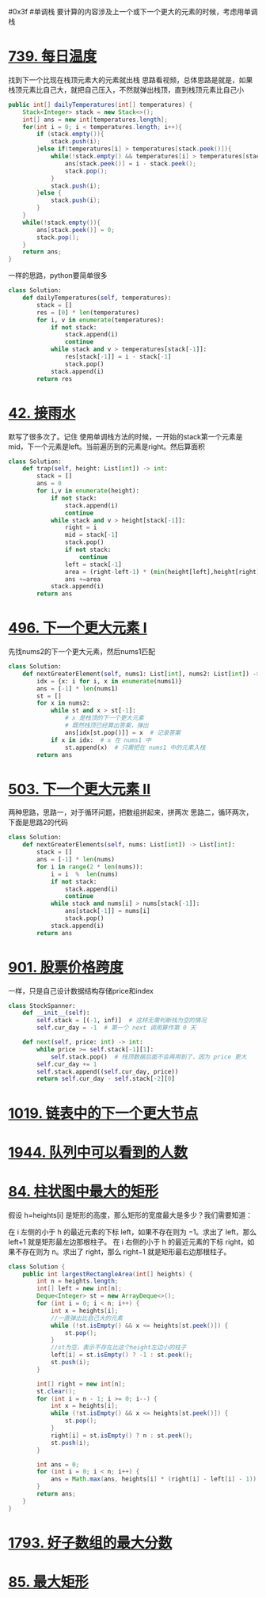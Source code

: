 #0x3f  #单调栈 
要计算的内容涉及上一个或下一个更大的元素的时候，考虑用单调栈
# [739. 每日温度](https://leetcode.cn/problems/daily-temperatures/)

找到下一个比现在栈顶元素大的元素就出栈
思路看视频，总体思路是就是，如果栈顶元素比自己大，就把自己压入，不然就弹出栈顶，直到栈顶元素比自己小
```java
public int[] dailyTemperatures(int[] temperatures) {  
    Stack<Integer> stack = new Stack<>();  
    int[] ans = new int[temperatures.length];  
    for(int i = 0; i < temperatures.length; i++){  
        if (stack.empty()){  
            stack.push(i);  
        }else if(temperatures[i] > temperatures[stack.peek()]){  
            while(!stack.empty() && temperatures[i] > temperatures[stack.peek()]){  
                ans[stack.peek()] = i - stack.peek();  
                stack.pop();  
            }  
            stack.push(i);  
        }else {  
            stack.push(i);  
        }  
    }  
    while(!stack.empty()){  
        ans[stack.peek()] = 0;  
        stack.pop();  
    }  
    return ans;  
}
```


一样的思路，python要简单很多
```python
class Solution:
    def dailyTemperatures(self, temperatures):
        stack = []
        res = [0] * len(temperatures)
        for i, v in enumerate(temperatures):
            if not stack:
                stack.append(i)
                continue
            while stack and v > temperatures[stack[-1]]:
                res[stack[-1]] = i - stack[-1]
                stack.pop()
            stack.append(i)
        return res
```
# [42. 接雨水](https://leetcode.cn/problems/trapping-rain-water/)


默写了很多次了。记住 使用单调栈方法的时候，一开始的stack第一个元素是mid，下一个元素是left。当前遍历到的元素是right。然后算面积
```python
class Solution:
    def trap(self, height: List[int]) -> int:
        stack = []
        ans = 0
        for i,v in enumerate(height):
            if not stack:
                stack.append(i)
                continue
            while stack and v > height[stack[-1]]:
                right = i
                mid = stack[-1]
                stack.pop()
                if not stack:
                    continue
                left = stack[-1]
                area = (right-left-1) * (min(height[left],height[right])-height[mid])
                ans +=area
            stack.append(i)
        return ans
```
# [496. 下一个更大元素 I](https://leetcode.cn/problems/next-greater-element-i/)

先找nums2的下一个更大元素，然后nums1匹配

```python
class Solution:
    def nextGreaterElement(self, nums1: List[int], nums2: List[int]) -> List[int]:
        idx = {x: i for i, x in enumerate(nums1)}
        ans = [-1] * len(nums1)
        st = []
        for x in nums2:
            while st and x > st[-1]:
                # x 是栈顶的下一个更大元素
                # 既然栈顶已经算出答案，弹出
                ans[idx[st.pop()]] = x  # 记录答案
            if x in idx:  # x 在 nums1 中
                st.append(x)  # 只需把在 nums1 中的元素入栈
        return ans
```

# [503. 下一个更大元素 II](https://leetcode.cn/problems/next-greater-element-ii/)

两种思路，思路一，对于循环问题，把数组拼起来，拼两次
思路二，循环两次，下面是思路2的代码
```python
class Solution:
    def nextGreaterElements(self, nums: List[int]) -> List[int]:
        stack = []
        ans = [-1] * len(nums)
        for i in range(2 * len(nums)):
            i = i  %  len(nums)
            if not stack:
                stack.append(i)
                continue
            while stack and nums[i] > nums[stack[-1]]:
                ans[stack[-1]] = nums[i]
                stack.pop()
            stack.append(i)
        return ans
```
# [901. 股票价格跨度](https://leetcode.cn/problems/online-stock-span/)
一样，只是自己设计数据结构存储price和index
```python
class StockSpanner:
    def __init__(self):
        self.stack = [(-1, inf)]  # 这样无需判断栈为空的情况
        self.cur_day = -1  # 第一个 next 调用算作第 0 天

    def next(self, price: int) -> int:
        while price >= self.stack[-1][1]:
            self.stack.pop()  # 栈顶数据后面不会再用到了，因为 price 更大
        self.cur_day += 1
        self.stack.append((self.cur_day, price))
        return self.cur_day - self.stack[-2][0]
```
# [1019. 链表中的下一个更大节点](https://leetcode.cn/problems/next-greater-node-in-linked-list/)



# [1944. 队列中可以看到的人数](https://leetcode.cn/problems/number-of-visible-people-in-a-queue/)






# [84. 柱状图中最大的矩形](https://leetcode.cn/problems/largest-rectangle-in-histogram/)
假设 h=heights[i] 是矩形的高度，那么矩形的宽度最大是多少？我们需要知道：

在 i 左侧的小于 h 的最近元素的下标 left，如果不存在则为 −1。求出了 left，那么 left+1 就是矩形最左边那根柱子。
在 i 右侧的小于 h 的最近元素的下标 right，如果不存在则为 n。求出了 right，那么 right−1 就是矩形最右边那根柱子。

```java
class Solution {
    public int largestRectangleArea(int[] heights) {
        int n = heights.length;
        int[] left = new int[n];
        Deque<Integer> st = new ArrayDeque<>();
        for (int i = 0; i < n; i++) {
            int x = heights[i];
            //一直弹出比自己大的元素
            while (!st.isEmpty() && x <= heights[st.peek()]) {
                st.pop();
            }
            //st为空，表示不存在比这个height左边小的柱子
            left[i] = st.isEmpty() ? -1 : st.peek();
            st.push(i);
        }

        int[] right = new int[n];
        st.clear();
        for (int i = n - 1; i >= 0; i--) {
            int x = heights[i];
            while (!st.isEmpty() && x <= heights[st.peek()]) {
                st.pop();
            }
            right[i] = st.isEmpty() ? n : st.peek();
            st.push(i);
        }

        int ans = 0;
        for (int i = 0; i < n; i++) {
            ans = Math.max(ans, heights[i] * (right[i] - left[i] - 1));
        }
        return ans;
    }
}
```


#  [1793. 好子数组的最大分数](https://leetcode.cn/problems/maximum-score-of-a-good-subarray/)






# [85. 最大矩形](https://leetcode.cn/problems/maximal-rectangle/)